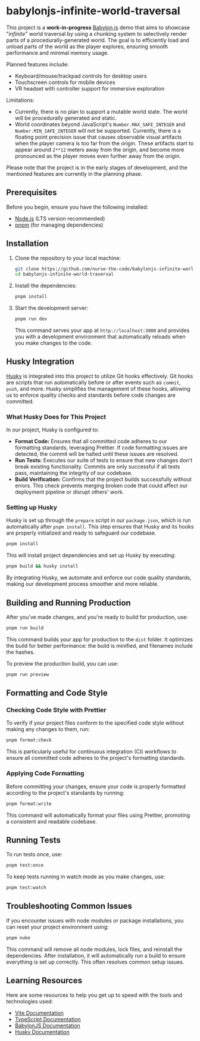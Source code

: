 # babylonjs-infinite-world-traversal

This project is a **work-in-progress** [Babylon.js](https://babylonjs.com) demo that aims to showcase "_infinite_" world
traversal by using a chunking system to selectively render parts of a procedurally-generated world. The goal is to
efficiently load and unload parts of the world as the player explores, ensuring smooth performance and minimal memory
usage.

Planned features include:

- Keyboard/mouse/trackpad controls for desktop users
- Touchscreen controls for mobile devices
- VR headset with controller support for immersive exploration

Limitations:

- Currently, there is no plan to support a mutable world state. The world will be procedurally generated and static.
- World coordinates beyond JavaScript's `Number.MAX_SAFE_INTEGER` and `Number.MIN_SAFE_INTEGER` will not be supported.
  Currently, there is a floating point precision issue that causes observable visual artifacts when the player camera is
  too far from the origin. These artifacts start to appear around `2**12` meters away from the origin, and become more
  pronounced as the player moves even further away from the origin.

Please note that the project is in the early stages of development, and the mentioned features are currently in the
planning phase.

## Prerequisites

Before you begin, ensure you have the following installed:

- [Node.js](https://nodejs.org/en/download) (LTS version recommended)
- [pnpm](https://pnpm.io/installation) (for managing dependencies)

## Installation

1. Clone the repository to your local machine:

   ```sh
   git clone https://github.com/nurse-the-code/babylonjs-infinite-world-traversal.git
   cd babylonjs-infinite-world-traversal
   ```

2. Install the dependencies:

   ```sh
   pnpm install
   ```

3. Start the development server:

   ```sh
   pnpm run dev
   ```

   This command serves your app at `http://localhost:3000` and provides you with a development environment that
   automatically reloads when you make changes to the code.

## Husky Integration

[Husky](https://typicode.github.io/husky/) is integrated into this project to utilize Git hooks effectively. Git hooks
are scripts that run automatically before or after events such as `commit`, `push`, and more. Husky simplifies the
management of these hooks, allowing us to enforce quality checks and standards before code changes are committed.

### What Husky Does for This Project

In our project, Husky is configured to:

- **Format Code:** Ensures that all committed code adheres to our formatting standards, leveraging Prettier. If code
  formatting issues are detected, the commit will be halted until these issues are resolved.
- **Run Tests:** Executes our suite of tests to ensure that new changes don't break existing functionality. Commits are
  only successful if all tests pass, maintaining the integrity of our codebase.
- **Build Verification:** Confirms that the project builds successfully without errors. This check prevents merging
  broken code that could affect our deployment pipeline or disrupt others' work.

### Setting up Husky

Husky is set up through the `prepare` script in our `package.json`, which is run automatically after `pnpm install`.
This step ensures that Husky and its hooks are properly initialized and ready to safeguard our codebase.

```sh
pnpm install
```

This will install project dependencies and set up Husky by executing:

```sh
pnpm build && husky install
```

By integrating Husky, we automate and enforce our code quality standards, making our development process smoother and
more reliable.

## Building and Running Production

After you've made changes, and you're ready to build for production, use:

```sh
pnpm run build
```

This command builds your app for production to the `dist` folder. It optimizes the build for better performance: the
build is minified, and filenames include the hashes.

To preview the production build, you can use:

```sh
pnpm run preview
```

## Formatting and Code Style

### Checking Code Style with Prettier

To verify if your project files conform to the specified code style without making any changes to them, run:

```sh
pnpm format:check
```

This is particularly useful for continuous integration (CI) workflows to ensure all committed code adheres to the
project's formatting standards.

### Applying Code Formatting

Before committing your changes, ensure your code is properly formatted according to the project's standards by running:

```sh
pnpm format:write
```

This command will automatically format your files using Prettier, promoting a consistent and readable codebase.

## Running Tests

To run tests once, use:

```sh
pnpm test:once
```

To keep tests running in watch mode as you make changes, use:

```sh
pnpm test:watch
```

## Troubleshooting Common Issues

If you encounter issues with node modules or package installations, you can reset your project environment using:

```sh
pnpm nuke
```

This command will remove all node modules, lock files, and reinstall the dependencies. After installation, it will
automatically run a build to ensure everything is set up correctly. This often resolves common setup issues.

## Learning Resources

Here are some resources to help you get up to speed with the tools and technologies used:

- [Vite Documentation](https://vitejs.dev/guide/)
- [TypeScript Documentation](https://www.typescriptlang.org/docs/)
- [BabylonJS Documentation](https://doc.babylonjs.com/)
- [Husky Documentation](https://typicode.github.io/husky/)
